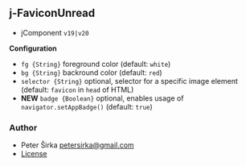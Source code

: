 ## j-FaviconUnread

- jComponent `v19|v20`

__Configuration__

- `fg {String}` foreground color (default: `white`)
- `bg {String}` backround color (default: `red`)
- `selector {String}` optional, selector for a specific image element (default: `favicon` in `head` of HTML)
- __NEW__ `badge {Boolean}` optional, enables usage of `navigator.setAppBadge()` (default: `true`)

### Author

- Peter Širka <petersirka@gmail.com>
- [License](https://www.totaljs.com/license/)